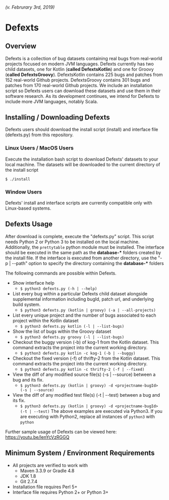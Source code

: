 ###### (v. Februrary 3rd, 2019)
# Defexts

## Overview
Defexts is a collection of bug datasets containing real bugs from real-world projects focused on modern JVM languages.
Defexts currently has two child datasets, one for Kotlin (**called DefextsKotlin**) and one for Groovy (**called DefextsGroovy**).
DefextsKotlin contains 225 bugs and patches from 152 real-world Github projects.
DefextsGroovy contains 301 bugs and patches from 170 real-world Github projects.
We include an installation script so Defexts users can download these datasets and use them in their software research. 
As its development continues, we intend for Defexts to include more JVM languages, notably Scala.

## Installing / Downloading Defexts

Defexts users should download the install script (install) and interface file (defexts.py) from this repository.

### Linux Users / MacOS Users
Execute the installation bash script to download Defexts' datasets to your local machine. The datasets will be downloaded to the current directory of the install script

`$ ./install`

### Window Users
Defexts' install and interface scripts are currently compatible only with Linux-based systems.

## Defexts Usage
After download is complete, execute the "defexts.py" script.
This script needs Python 2 or Python 3 to be installed on the local machine.
Additionally, the `prettytable` python module must be installed.
The interface should be executed in the same path as the **database-\*** folders created by the install file.
If the interface is executed from another directory, use the "-p | --path" option to specify the directory containing the **database-\*** folders

The following commands are possible within Defexts.
- Show interface help
  - `$ python3 defexts.py (-h | --help)`
- List every bug within a particular Defexts child dataset alongside supplemental information including bugId, patch url, and underlying build system.
  - `$ python3 defexts.py (kotlin | groovy) (-a | --all-projects)`
- List every unique project and the number of bugs associated to each project within the Kotlin dataset
  - `$ python3 defexts.py kotlin (-l | --list-bugs)`
- Show the list of bugs within the Groovy dataset
  - `$ python3 defexts.py groovy (-l | --list-bugs)`
- Checkout the buggy version (-b) of kog-1 from the Kotlin dataset. This command extracts the project into the current working directory.
  - `$ python3 defexts.py kotlin -c kog-1 (-b | --buggy)`
- Checkout the fixed version (-f) of thrifty-2 from the Kotlin dataset. This command extracts the project into the current working directory.
  - `$ python3 defexts.py kotlin -c thrifty-2 (-f | --fixed)`
- View the diff of any modified source file(s) (-s | --source) between a bug and its fix.
  - `$ python3 defexts.py (kotlin | groovy) -d <projectname-bugId> (-s | --source)`
- View the diff of any modified test file(s) (-t | --test) between a bug and its fix.
  - `$ python3 defexts.py (kotlin | groovy) -d <projectname-bugId> (-t | --test)`
The above examples are executed via Python3. If you are executing with Python2, replace all instances of `python3` with `python`

Further sample usage of Defexts can be viewed here: https://youtu.be/lenYcVzRGGQ

## Minimum System / Environment Requirements
- All projects are verified to work with
  - Maven 3.3.9 or Gradle 4.8
  - JDK 1.8
  - Git 2.7.4
- Installation file requires Perl 5+
- Interface file requires Python 2+ or Python 3+
